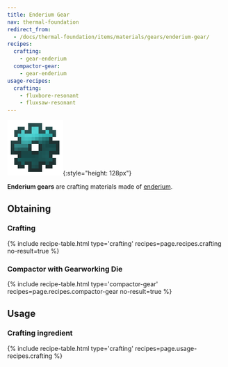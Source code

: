 ```yaml
---
title: Enderium Gear
nav: thermal-foundation
redirect_from:
  - /docs/thermal-foundation/items/materials/gears/enderium-gear/
recipes:
  crafting:
    - gear-enderium
  compactor-gear:
    - gear-enderium
usage-recipes:
  crafting:
    - fluxbore-resonant
    - fluxsaw-resonant
---
```


![Enderium gear](/assets/images/thermal-foundation/gear-enderium.png){:style="height: 128px"}


**Enderium gears** are crafting materials made of
[enderium](/docs/enderium-ingot/).


Obtaining
---------

### Crafting
{% include recipe-table.html type='crafting' recipes=page.recipes.crafting no-result=true %}

### Compactor with Gearworking Die
{% include recipe-table.html type='compactor-gear' recipes=page.recipes.compactor-gear no-result=true %}


Usage
-----

### Crafting ingredient
{% include recipe-table.html type='crafting' recipes=page.usage-recipes.crafting %}
